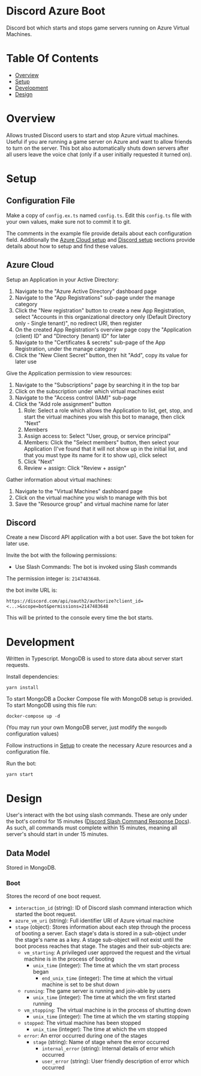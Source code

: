 # Discord Azure Boot
Discord bot which starts and stops game servers running on Azure Virtual Machines.

# Table Of Contents
- [Overview](#overview)
- [Setup](#setup)
- [Development](#development)
- [Design](#design)

# Overview
Allows trusted Discord users to start and stop Azure virtual machines. Useful if you are running a game server on Azure and want to allow friends to turn on the server. This bot also automatically shuts down servers after all users leave the voice chat (only if a user initially requested it turned on).

# Setup
## Configuration File
Make a copy of `config.ex.ts` named `config.ts`. Edit this `config.ts` file with your own values, make sure not to commit it to git.

The comments in the example file provide details about each configuration field. Additionally the [Azure Cloud setup](#azure-cloud) and [Discord setup](#discord) sections provide details about how to setup and find these values.

## Azure Cloud
Setup an Application in your Active Directory:

1. Navigate to the "Azure Active Directory" dashboard page
2. Navigate to the "App Registrations" sub-page under the manage category
3. Click the "New registration" button to create a new App Registration, select "Accounts in this organizational directory only (Default Directory only - Single tenant)", no redirect URI, then register
4. On the created App Registration's overview page copy the "Application (client) ID" and "Directory (tenant) ID" for later
5. Navigate to the "Certificates & secrets" sub-page of the App Registration, under the manage category
6. Click the "New Client Secret" button, then hit "Add", copy its value for later use

Give the Application permission to view resources:

1. Navigate to the "Subscriptions" page by searching it in the top bar
2. Click on the subscription under which virtual machines exist
3. Navigate to the "Access control (IAM)" sub-page
4. Click the "Add role assignment" button
   1. Role: Select a role which allows the Application to list, get, stop, and start the virtual machines you wish this bot to manage, then click "Next"
   2. Members
     1. Assign access to: Select "User, group, or service principal"
	 2. Members: Click the "Select members" button, then select your Application (I've found that it will not show up in the initial list, and that you must type its name for it to show up), click select
     3. Click "Next"
   3. Review + assign: Click "Review + assign"

Gather information about virtual machines:

1. Navigate to the "Virtual Machines" dashboard page
2. Click on the virtual machine you wish to manage with this bot
3. Save the "Resource group" and virtual machine name for later

## Discord
Create a new Discord API application with a bot user. Save the bot token for later use.

Invite the bot with the following permissions:

- Use Slash Commands: The bot is invoked using Slash commands

The permission integer is: `2147483648`.

the bot invite URL is:

```
https://discord.com/api/oauth2/authorize?client_id=<...>&scope=bot&permissions=2147483648
```

This will be printed to the console every time the bot starts.

# Development
Written in Typescript. MongoDB is used to store data about server start requests.

Install dependencies:

```
yarn install
```

To start MongoDB a Docker Compose file with MongoDB setup is provided. To start MongoDB using this file run:

```
docker-compose up -d
```

(You may run your own MongoDB server, just modify the `mongodb` configuration values)

Follow instructions in [Setup](#setup) to create the necessary Azure resources and a configuration file.

Run the bot:

```
yarn start
```

# Design
User's interact with the bot using slash commands. These are only under the bot's control for 15 minutes ([Discord Slash Command Response Docs](https://discord.com/developers/docs/interactions/slash-commands#responding-to-an-interaction)). As such, all commands must complete within 15 minutes, meaning all server's should start in under 15 minutes.

## Data Model
Stored in MongoDB.

### Boot
Stores the record of one boot request.

- `interaction_id` (string): ID of Discord slash command interaction which started the boot request.
- `azure_vm_uri` (string): Full identifier URI of Azure virtual machine
- `stage` (object): Stores information about each step through the process of booting a server. Each stage's data is stored in a sub-object under the stage's name as a key. A stage sub-object will not exist until the boot process reaches that stage. The stages and their sub-objects are:
	- `vm_starting`: A privileged user approved the request and the virtual machine is in the process of booting
	  - `unix_time` (integer): The time at which the vm start process began
		- `end_unix_time` (integer): The time at which the virtual machine is set to be shut down
	- `running`: The game server is running and join-able by users
	  - `unix_time` (integer): The time at which the vm first started running
	- `vm_stopping`: The virtual machine is in the process of shutting down
	  - `unix_time` (integer): The time at which the vm starting stopping
	- `stopped`: The virtual machine has been stopped
	  - `unix_time` (integer): The time at which the vm stopped
	- `error`: An error occurred during one of the stages
	  - `stage` (string): Name of stage where the error occurred
		- `internal_error` (string): Internal details of error which occurred
		- `user_error` (string): User friendly description of error which occurred
